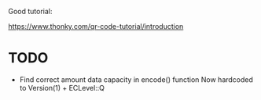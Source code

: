 Good tutorial:

<https://www.thonky.com/qr-code-tutorial/introduction>

# TODO

* Find correct amount data capacity in encode() function
  Now hardcoded to Version(1) + ECLevel::Q

